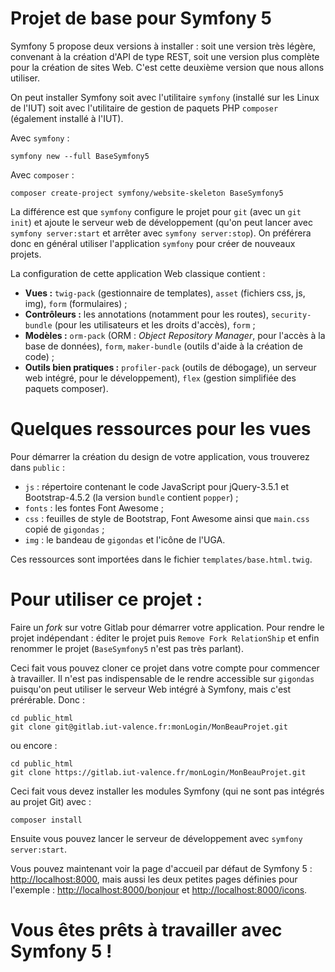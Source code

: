 # Projet de base pour Symfony 5 #

Symfony 5 propose deux versions à installer : soit une version très légère, convenant à la création d'API de type REST,
soit une version plus complète pour la création de sites Web. C'est cette deuxième version que nous allons utiliser.

On peut installer Symfony soit avec l'utilitaire `symfony` (installé sur les Linux de l'IUT) soit avec l'utilitaire de
gestion de paquets PHP `composer` (également installé à l'IUT).

Avec `symfony` : 

    symfony new --full BaseSymfony5

Avec `composer` :

    composer create-project symfony/website-skeleton BaseSymfony5

La différence est que `symfony` configure le projet pour `git` (avec un `git init`) et ajoute le serveur web de
développement (qu'on peut lancer avec `symfony server:start` et arrêter avec `symfony server:stop`).
On préférera donc en général utiliser l'application `symfony` pour créer de nouveaux projets.

La configuration de cette application Web classique contient :

- **Vues :** `twig-pack` (gestionnaire de templates), `asset` (fichiers css, js, img), `form` (formulaires) ;
- **Contrôleurs :** les annotations (notamment pour les routes), `security-bundle` (pour les utilisateurs et les
  droits d'accès), `form` ;
- **Modèles :** `orm-pack` (ORM : *Object Repository Manager*, pour l'accès à la base de données), `form`, `maker-bundle`
  (outils d'aide à la création de code) ;
- **Outils bien pratiques :** `profiler-pack` (outils de débogage), un serveur web intégré, pour le
  développement), `flex` (gestion simplifiée des paquets composer).

# Quelques ressources pour les vues #

Pour démarrer la création du design de votre application, vous trouverez dans `public` :

- `js` : répertoire contenant le code JavaScript pour jQuery-3.5.1 et Bootstrap-4.5.2 (la version `bundle` contient
  `popper`) ;
- `fonts` : les fontes Font Awesome ;
- `css` : feuilles de style de Bootstrap, Font Awesome ainsi que `main.css` copié de `gigondas` ;
- `img` : le bandeau de `gigondas` et l'icône de l'UGA.

Ces ressources sont importées dans le fichier `templates/base.html.twig`.

# Pour utiliser ce projet : #

Faire un *fork* sur votre Gitlab pour démarrer votre application. Pour rendre le projet indépendant : éditer le projet
puis `Remove Fork RelationShip` et enfin renommer le projet (`BaseSymfony5` n'est pas très parlant).

Ceci fait vous pouvez cloner ce projet dans votre compte pour commencer à travailler. Il n'est pas indispensable de le
rendre accessible sur `gigondas` puisqu'on peut utiliser le serveur Web intégré à Symfony, mais c'est prérérable. Donc :

    cd public_html
    git clone git@gitlab.iut-valence.fr:monLogin/MonBeauProjet.git

ou encore :

    cd public_html
    git clone https://gitlab.iut-valence.fr/monLogin/MonBeauProjet.git

Ceci fait vous devez installer les modules Symfony (qui ne sont pas intégrés au projet Git) avec :

    composer install

Ensuite vous pouvez lancer le serveur de développement avec `symfony server:start`.

Vous pouvez maintenant voir la page d'accueil par défaut de Symfony 5 : [http://localhost:8000](http://localhost:8000),
mais aussi les deux petites pages définies pour l'exemple :
[http://localhost:8000/bonjour](http://localhost:8000/bonjour) et
[http://localhost:8000/icons](http://localhost:8000/icons).

# Vous êtes prêts à travailler avec Symfony 5 ! #

